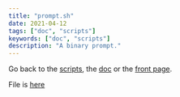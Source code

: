```yaml
---
title: "prompt.sh"
date: 2021-04-12
tags: ["doc", "scripts"]
keywords: ["doc", "scripts"]
description: "A binary prompt."
---
```

Go back to the [scripts](/public/config/doc/scripts), the [doc](/public/config/doc) or the [front page](/public).  

File is [here](https://github.com/a2n-s/dotfiles/blob/main/scripts/prompt.sh)
